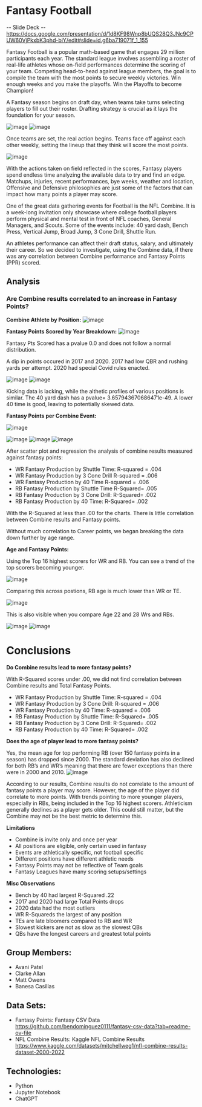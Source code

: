 
# Fantasy Football

-- Slide Deck -- https://docs.google.com/presentation/d/1d8KF98Wnp8bUQS28Q3JNc9CPUW60VjPkxbK3phd-biY/edit#slide=id.g6ba719071f_1_155

Fantasy Football is a popular math-based game that engages 29 million participants each year. The standard league involves assembling a roster of real-life athletes whose on-field performances determine the scoring of your team. Competing head-to-head against league members, the goal is to compile the team with the most points to secure weekly victories. Win enough weeks and you make the playoffs. Win the Playoffs to become Champion!

A Fantasy season begins on draft day, when teams take turns selecting players to fill out their roster. Drafting strategy is crucial as it lays the foundation for your season.

![image](https://github.com/AiMO-MO-MO/Project-_FF/assets/130156500/4e46c4ce-04de-4256-8c28-52c78dd4570c)
![image](https://github.com/AiMO-MO-MO/Project-_FF/assets/130156500/6da89ae8-59e2-47b4-b084-566f3587e3b3)

Once teams are set, the real action begins. Teams face off against each other weekly, setting the lineup that they think will score the most points. 

![image](https://github.com/AiMO-MO-MO/Project-_FF/assets/130156500/b2f8edc9-8a4f-4e20-ad5d-cd43a37c4b30)

With the actions taken on field reflected in the scores, Fantasy players spend endless time analyzing the available data to try and find an edge. Matchups, injuries, recent performances, bye weeks, weather and location, Offensive and Defensive philosophies are just some of the factors that can impact how many points a player may score.

One of the great data gathering events for Football is the NFL Combine. It is a week-long invitation only showcase where college football players perform physical and mental test in front of NFL coaches, General Managers, and Scouts.  Some of the events include: 40 yard dash, Bench Press, Vertical Jump, Broad Jump, 3 Cone Drill, Shuttle Run. 

An athletes performance can affect their draft status, salary, and ultimately their career. So we decided to investigate, using the Combine data, if there was any correlation between Combine performance and Fantasy Points (PPR) scored.

## Analysis
### Are Combine results correlated to an increase in Fantasy Points?

**Combine Athlete by Position:**
![image](https://github.com/AiMO-MO-MO/Project-_FF/assets/130156500/5abcb179-75da-4257-9285-2036bd13a389)

**Fantasy Points Scored by Year Breakdown:**
![image](https://github.com/AiMO-MO-MO/Project-_FF/assets/130156500/efac36a2-e073-4f26-b31f-2d30b32a94a8)

Fantasy Pts Scored has a pvalue 0.0 and does not follow a normal distribution.

A dip in points occured in 2017 and 2020. 2017 had low QBR and rushing yards per attempt. 2020 had special Covid rules enacted.


![image](https://github.com/AiMO-MO-MO/Project-_FF/assets/130156500/034d7e8a-49d4-4a46-a27d-6dccfd773339)
![image](https://github.com/AiMO-MO-MO/Project-_FF/assets/130156500/36a10283-44f3-45a5-a04e-612170c3e853)


Kicking data is lacking, while the althetic profiles of various positions is similar.
The 40 yard dash has a pvalue= 3.657943670686471e-49. A lower 40 time is good, leaving to potentially skewed data.

**Fantasy Points per Combine Event:**

![image](https://github.com/AiMO-MO-MO/Project-_FF/assets/130156500/a45b8c39-27a7-42c4-a155-c9ba4790eac1)

![image](https://github.com/AiMO-MO-MO/Project-_FF/assets/130156500/5451a75f-726e-4bd6-8561-5fd125fa3cb9)
![image](https://github.com/AiMO-MO-MO/Project-_FF/assets/130156500/0f98ad52-4d6f-48ff-8f6d-0542ceb52133)
![image](https://github.com/AiMO-MO-MO/Project-_FF/assets/130156500/9fc71ee7-e5ed-44cd-b384-1e4b005f4d1d)

After scatter plot and regression the analysis of combine results measured against fantasy points: 
- WR Fantasy Production by Shuttle Time: 
R-squared = .004
- WR Fantasy Production by 3 Cone Drill
R-squared = .006
- WR Fantasy Production by 40 Time 
R-squared = .006
- RB Fantasy Production by Shuttle Time
R-Squared= .005
- RB Fantasy Production by 3 Cone Drill:
R-Squared= .002 
- RB Fantasy Production by 40 Time:
R-Squared= .002 

With the R-Squared at less than .00 for the charts. There is little correlation between Combine results and Fantasy points.

Without much correlation to Career points, we began breaking the data down further by age range.

**Age and Fantasy Points:**

Using the Top 16 highest scorers for WR and RB. You can see a trend of the top scorers becoming younger. 

![image](https://github.com/AiMO-MO-MO/Project-_FF/assets/130156500/95d8b9b6-9ec0-42a0-9660-1e9b6cba95f9)

Comparing this across postions, RB age is much lower than WR or TE.

![image](https://github.com/AiMO-MO-MO/Project-_FF/assets/130156500/e8057dfe-295f-42a5-812f-02f8dbef7f32)

This is also visible when you compare Age 22 and 28 Wrs and RBs.

![image](https://github.com/AiMO-MO-MO/Project-_FF/assets/130156500/beee2a1c-655e-4cc8-9e6b-670516837043)
![image](https://github.com/AiMO-MO-MO/Project-_FF/assets/130156500/414aca6a-5b70-4b9f-8b5a-6f2bf6cb242a)

# Conclusions

**Do Combine results lead to more fantasy points?**

With R-Squared scores under .00, we did not find correlation between Combine results and Total Fantasy Points.

- WR Fantasy Production by Shuttle Time: 
R-squared = .004
- WR Fantasy Production by 3 Cone Drill:
R-squared = .006
- WR Fantasy Production by 40 Time: 
R-squared = .006
- RB Fantasy Production by Shuttle Time:
R-Squared= .005
- RB Fantasy Production by 3 Cone Drill:
R-Squared= .002 
- RB Fantasy Production by 40 Time:
R-Squared= .002


**Does the age of player lead to more fantasy points?**

Yes, the mean age for top performing RB (over 150 fantasy points in a season) has dropped since 2000. The standard deviation has also declined for both RB’s and WR’s meaning that there are fewer exceptions than there were in 2000 and 2010.
![image](https://github.com/AiMO-MO-MO/Project-_FF/assets/130156500/78cac6ad-a82f-43fc-b57a-d73027e2d161)

According to our results, Combine results do not correlate to the amount of fantasy points a player may score. However, the age of the player did correlate to more points. With trends pointing to more younger players, especially in RBs, being included in the Top 16 highest scorers. Athleticism generally declines as a player gets older. This could still matter, but the Combine may not be the best metric to determine this.

**Limitations**
- Combine is invite only and once per year
- All positions are eligible, only certain used in fantasy
- Events are athletically specific, not football specific
- Different positions have different athletic needs
- Fantasy Points may not be reflective of Team goals
- Fantasy Leagues have many scoring setups/settings

**Misc Observations**
- Bench by 40 had largest R-Squared .22
- 2017 and 2020 had large Total Points drops
- 2020 data had the most outliers
- WR R-Squareds the largest of any position
- TEs are late bloomers compared to RB and WR
- Slowest kickers are not as slow as the slowest QBs
- QBs have the longest careers and greatest total points


## Group Members:
- Avani Patel
- Clarke Allan
- Matt Owens
- Banesa Casillas

## Data Sets: 
- Fantasy Points: Fantasy CSV Data https://github.com/bendominguez0111/fantasy-csv-data?tab=readme-ov-file
- NFL Combine Results: Kaggle NFL Combine Results https://www.kaggle.com/datasets/mitchellweg1/nfl-combine-results-dataset-2000-2022

## Technologies:
- Python
- Jupyter Notebook
- ChatGPT
